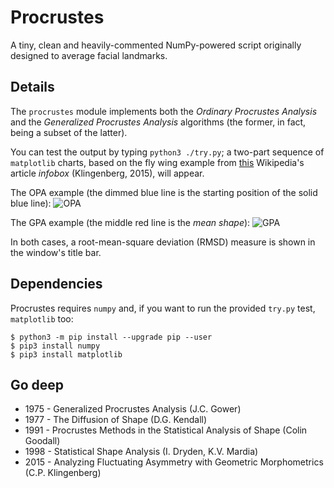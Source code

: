 # Procrustes

A tiny, clean and heavily-commented NumPy-powered script originally designed to average facial landmarks. 

## Details

The `procrustes` module implements both the *Ordinary Procrustes Analysis* and the *Generalized Procrustes Analysis* algorithms (the former, in fact, being a subset of the latter). 

You can test the output by typing `python3 ./try.py`; a two-part sequence of `matplotlib` charts, based on the fly wing example from [this](https://en.wikipedia.org/wiki/Procrustes_analysis) Wikipedia's article *infobox* (Klingenberg, 2015), will appear.

The OPA example (the dimmed blue line is the starting position of the solid blue line):
![OPA](https://user-images.githubusercontent.com/3150023/105704314-ea4c9380-5f0e-11eb-92b1-095e162f810f.png)

The GPA example (the middle red line is the *mean shape*):
![GPA](https://user-images.githubusercontent.com/3150023/105704323-ecaeed80-5f0e-11eb-9fa2-1ba683dca69f.png)

In both cases, a root-mean-square deviation (RMSD) measure is shown in the window's title bar.

## Dependencies

Procrustes requires `numpy` and, if you want to run the provided `try.py` test, `matplotlib` too:

```
$ python3 -m pip install --upgrade pip --user
$ pip3 install numpy
$ pip3 install matplotlib
```

## Go deep 

* 1975 - Generalized Procrustes Analysis (J.C. Gower)
* 1977 - The Diffusion of Shape (D.G. Kendall)
* 1991 - Procrustes Methods in the Statistical Analysis of Shape (Colin Goodall)
* 1998 - Statistical Shape Analysis (I. Dryden, K.V. Mardia)
* 2015 - Analyzing Fluctuating Asymmetry with Geometric Morphometrics (C.P. Klingenberg)


